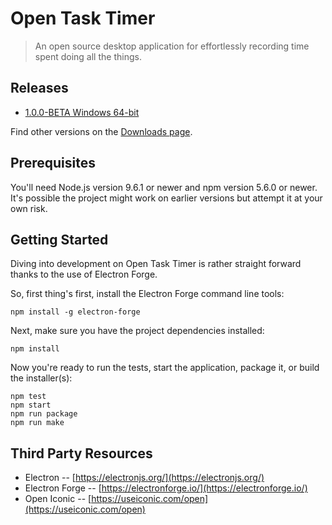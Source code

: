 # Open Task Timer

> An open source desktop application for effortlessly recording time spent doing all the things.

## Releases

* [1.0.0-BETA Windows 64-bit](https://bitbucket.org/nemesisx00/open-task-timer/downloads/Open%20Task%20Timer-1.0.0-BETA%20Setup.exe)

Find other versions on the [Downloads page](https://bitbucket.org/nemesisx00/open-task-timer/downloads/).

## Prerequisites

You'll need Node.js version 9.6.1 or newer and npm version 5.6.0 or newer.
It's possible the project might work on earlier versions but attempt it at your own risk.

## Getting Started

Diving into development on Open Task Timer is rather straight forward thanks to the use of Electron Forge.

So, first thing's first, install the Electron Forge command line tools:
```
npm install -g electron-forge
```

Next, make sure you have the project dependencies installed:
```
npm install
```

Now you're ready to run the tests, start the application, package it, or build the installer(s):
```
npm test
npm start
npm run package
npm run make
```

## Third Party Resources

* Electron -- [https://electronjs.org/](https://electronjs.org/)
* Electron Forge -- [https://electronforge.io/](https://electronforge.io/)
* Open Iconic -- [https://useiconic.com/open](https://useiconic.com/open)